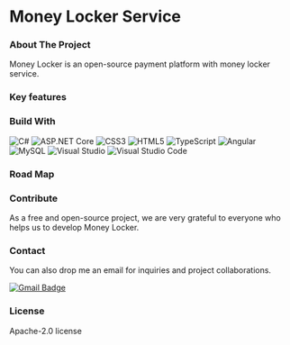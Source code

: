 Money Locker Service
====================

### About The Project ###
Money Locker is an open-source payment platform with money locker service.

### Key features ###


### Build With ###

![C#](https://img.shields.io/badge/-C%23-000?logo=c-sharp)
![ASP.NET Core](https://img.shields.io/badge/-ASP.NET%20Core-000?logo=.net)
![CSS3](https://img.shields.io/badge/-CSS3-000?&logo=CSS3)
![HTML5](https://img.shields.io/badge/-HTML5-000?&logo=HTML5)
![TypeScript](https://img.shields.io/badge/-TypeScript-000?&logo=TypeScript)
![Angular](https://img.shields.io/badge/-Angular-000?logo=Angular)
![MySQL](https://img.shields.io/badge/-MySQL-000?&logo=MySQL)
![Visual Studio](https://img.shields.io/badge/-Visual%20Studio-000?&logo=visual-studio)
![Visual Studio Code](https://img.shields.io/badge/-Visual%20Studio%20Code-000?&logo=visual-studio-code)

### Road Map ###

### Contribute ###

As a free and open-source project, we are very grateful to everyone who helps us to develop Money Locker.

### Contact ###

You can also drop me an email for inquiries and  project collaborations.

[![Gmail Badge](https://img.shields.io/badge/-dreamerrajat11@gmail.com-FF0000?style=flat-square&logo=Gmail&logoColor=white&link=mailto:dreamerrajat11@gmail.com)](mailto:dreamerrajat11@gmail.com)

### License ###
Apache-2.0 license
